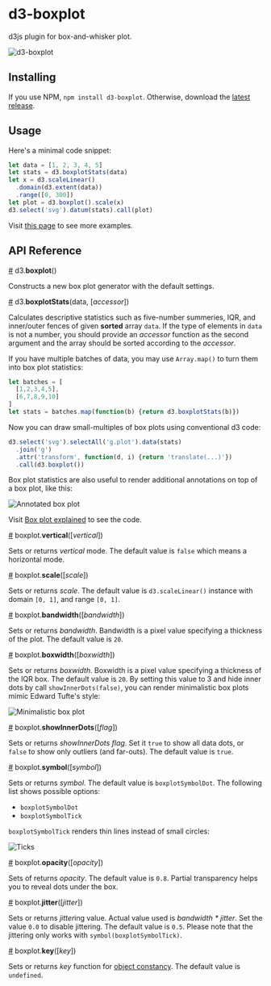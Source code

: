 # d3-boxplot

d3js plugin for box-and-whisker plot.

![d3-boxplot](img/d3-boxplot.png)

## Installing

If you use NPM, `npm install d3-boxplot`. Otherwise, download the
[latest release](https://github.com/akngs/d3-boxplot/releases/latest).

## Usage

Here's a minimal code snippet:

```javascript
let data = [1, 2, 3, 4, 5]
let stats = d3.boxplotStats(data)
let x = d3.scaleLinear()
  .domain(d3.extent(data))
  .range([0, 300])
let plot = d3.boxplot().scale(x)
d3.select('svg').datum(stats).call(plot)
```

Visit [this page](https://beta.observablehq.com/@akngs/d3-boxplot) to see more examples.

## API Reference

<a href="#boxplot" name="boxplot">#</a> d3.<b>boxplot</b>()

Constructs a new box plot generator with the default settings.

<a href="#boxplotStats" name="boxplotStats">#</a> d3.<b>boxplotStats</b>(data, [*accessor*])

Calculates descriptive statistics such as five-number summeries, IQR, and inner/outer fences of
given **sorted** array `data`. If the type of elements in `data` is not a number, you should
provide an *accessor* function as the second argument and the array should be sorted according to
the *accessor*.

If you have multiple batches of data, you may use `Array.map()` to turn them into box plot
statistics:

```javascript
let batches = [
  [1,2,3,4,5],
  [6,7,8,9,10]
]
let stats = batches.map(function(b) {return d3.boxplotStats(b)})
```

Now you can draw small-multiples of box plots using conventional d3 code:

```javascript
d3.select('svg').selectAll('g.plot').data(stats)
  .join('g')
  .attr('transform', function(d, i) {return 'translate(...)'})
  .call(d3.boxplot())
```

Box plot statistics are also useful to render additional annotations on top of a box plot, like
this:

![Annotated box plot](img/d3-boxplot-annotated.png)

Visit [Box plot explained](https://beta.observablehq.com/@akngs/box-plot-explained) to see the code.

<a href="#boxplot_vertical" name="boxplot_vertical">#</a> boxplot.<b>vertical</b>([*vertical*])

Sets or returns *vertical* mode. The default value is `false` which means a horizontal mode.

<a href="#boxplot_scale" name="boxplot_scale">#</a> boxplot.<b>scale</b>([*scale*])

Sets or returns *scale*. The default value is `d3.scaleLinear()` instance with domain `[0, 1]`, and
range `[0, 1]`.

<a href="#boxplot_bandwidth" name="boxplot_bandwidth">#</a> boxplot.<b>bandwidth</b>([*bandwidth*])

Sets or returns *bandwidth*. Bandwidth is a pixel value specifying a thickness of the plot. The
default value is `20`.

<a href="#boxplot_boxwidth" name="boxplot_boxwidth">#</a> boxplot.<b>boxwidth</b>([*boxwidth*])

Sets or returns *boxwidth*. Boxwidth is a pixel value specifying a thickness of the IQR box. The
default value is `20`. By setting this value to 3 and hide inner dots by call
`showInnerDots(false)`, you can render minimalistic box plots mimic Edward Tufte's style:

![Minimalistic box plot](img/d3-boxplot-minimalStyle.png)

<a href="#boxplot_showInnerDots" name="boxplot_showInnerDots">#</a> boxplot.<b>showInnerDots</b>([*flag*])

Sets or returns *showInnerDots flag*. Set it `true` to show all data dots, or `false` to show
only outliers (and far-outs). The default value is `true`.

<a href="#boxplot_symbol" name="boxplot_symbol">#</a> boxplot.<b>symbol</b>([*symbol*])

Sets or returns *symbol*. The default value is `boxplotSymbolDot`. The following list shows possible
options:

* `boxplotSymbolDot`
* `boxplotSymbolTick`

`boxplotSymbolTick` renders thin lines instead of small circles:

![Ticks](img/d3-boxplot-ticks.png)

<a href="#boxplot_opacity" name="boxplot_opacity">#</a> boxplot.<b>opacity</b>([*opacity*])

Sets of returns *opacity*. The default value is `0.8`. Partial transparency helps you to reveal
dots under the box.

<a href="#boxplot_jitter" name="boxplot_jitter">#</a> boxplot.<b>jitter</b>([*jitter*])

Sets or returns *jitter*ing value. Actual value used is *bandwidth * jitter*. Set the value `0.0`
to disable jittering. The default value is `0.5`. Please note that the jittering only works with
`symbol(boxplotSymbolTick)`.

<a href="#boxplot_key" name="boxplot_key">#</a> boxplot.<b>key</b>([*key*])

Sets or returns *key* function for [object constancy](https://bost.ocks.org/mike/constancy/). The
default value is `undefined`.
